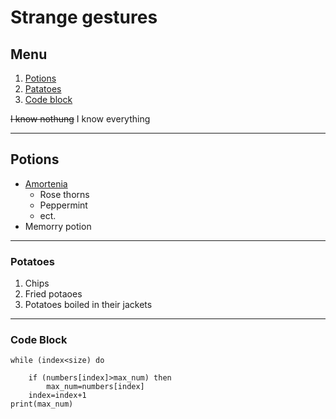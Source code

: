 # Strange gestures

## Menu

1. [Potions](#potions)
68. [Patatoes](#potatoes)
432. [Code block](#code-block)

~~I know nothung~~
I know everything

---
## Potions
* [Amortenia](https://harrypotter.fandom.com/wiki/Love_potion)
    * Rose thorns
    * Peppermint
    * ect.
* Memorry potion

---
### Potatoes 
1. Chips
2. Fried potaoes
3. Potatoes boiled in their jackets

---
### Code Block 
```
while (index<size) do
      
    if (numbers[index]>max_num) then
        max_num=numbers[index]
    index=index+1
print(max_num)
```
